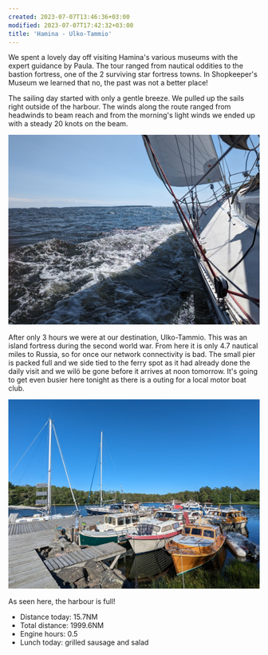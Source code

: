 ```yaml
---
created: 2023-07-07T13:46:36+03:00
modified: 2023-07-07T17:42:32+03:00
title: 'Hamina - Ulko-Tammio'
---
```


We spent a lovely day off visiting Hamina's various museums with the expert guidance by Paula. The tour ranged from nautical oddities to the bastion fortress, one of the 2 surviving star fortress towns. In Shopkeeper's Museum we learned that no, the past was not a better place! 

The sailing day started with only a gentle breeze. We pulled up the sails right outside of the harbour. The winds along the route ranged from headwinds to beam reach and from the morning's light winds we ended up with a steady 20 knots on the beam. 

![Image](../2023/86809057a3796aecd7069557adc0ed48.jpg) 

After only 3 hours we were at our destination, Ulko-Tammio. This was an island fortress during the second world war. From here it is only 4.7 nautical miles to Russia, so for once our network connectivity is bad. The small pier is packed full and we side tied to the ferry spot as it had already done the daily visit and we wilö be gone before it arrives at noon tomorrow. It's going to get even busier here tonight as there is a outing for a local motor boat club.

![Image](../2023/6fdad446ca3c43102c046aee590b8413.jpg) 

As seen here, the harbour is full!

* Distance today: 15.7NM
* Total distance: 1999.6NM
* Engine hours: 0.5
* Lunch today: grilled sausage and salad
